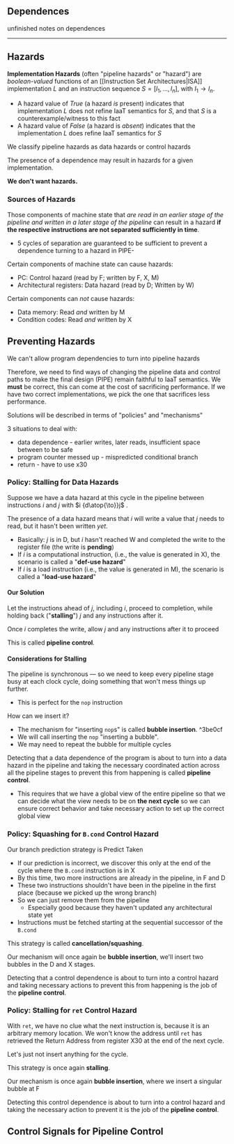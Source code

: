 ## Dependences

unfinished notes on dependences

---

## Hazards

**Implementation Hazards** (often "pipeline hazards" or "hazard") are _boolean-valued_ functions of an [[Instruction Set Architectures|ISA]] implementation $L$ and an instruction sequence $S=[I_1,\ldots, I_n]$, with $I_1\to I_n$.

- A hazard value of _True_ (a hazard _is_ present) indicates that implementation $L$ does not refine IaaT semantics for $S$, and that $S$ is a counterexample/witness to this fact
- A hazard value of _False_ (a hazard is _absent_) indicates that the implementation $L$ does refine IaaT semantics for $S$

We classify pipeline hazards as data hazards or control hazards

The presence of a dependence may result in hazards for a given implementation.

**We don't want hazards.**

### Sources of Hazards

Those components of machine state that _are read in an earlier stage of the pipeline and written in a later stage of the pipeline_ can result in a hazard **if the respective instructions are not separated sufficiently in time**.

- 5 cycles of separation are guaranteed to be sufficient to prevent a dependence turning to a hazard in PIPE-

Certain components of machine state can cause hazards:

- PC: Control hazard (read by F; written by F, X, M)
- Architectural registers: Data hazard (read by D; Written by W)

Certain components can _not_ cause hazards:

- Data memory: Read _and_ written by M
- Condition codes: Read _and_ written by X

## Preventing Hazards

We can't allow program dependencies to turn into pipeline hazards

Therefore, we need to find ways of changing the pipeline data and control paths to make the final design (PIPE) remain faithful to IaaT semantics. We **must** be correct, this can come at the cost of sacrificing performance. If we have two correct implementations, we pick the one that sacrifices less performance.

Solutions will be described in terms of "policies" and "mechanisms"

3 situations to deal with:

- data dependence - earlier writes, later reads, insufficient space between to be safe
- program counter messed up - mispredicted conditional branch
- return - have to use x30

### Policy: Stalling for Data Hazards

Suppose we have a data hazard at this cycle in the pipeline between instructions $i$ and $j$ with $i {d\atop{\to}}j$ .

The presence of a data hazard means that $i$ will write a value that $j$ needs to read, but it hasn't been written _yet_.

- Basically: $j$ is in D, but $i$ hasn't reached W and completed the write to the register file (the write is **pending**)
- If $i$ is a computational instruction, (i.e., the value is generated in X), the scenario is called a "**def-use hazard**"
- If $i$ is a load instruction (i.e., the value is generated in M), the scenario is called a "**load-use hazard**"

#### Our Solution

Let the instructions ahead of $j$, including $i$, proceed to completion, while holding back ("**stalling**") $j$ and any instructions after it.

Once $i$ completes the write, allow $j$ and any instructions after it to proceed

This is called **pipeline control**.

#### Considerations for Stalling

The pipeline is synchronous — so we need to keep every pipeline stage busy at each clock cycle, doing something that won't mess things up further.

- This is perfect for the `nop` instruction

How can we insert it?

- The mechanism for "inserting `nop`s" is called **bubble insertion**. ^3be0cf
- We will call inserting the `nop` "inserting a bubble".
- We may need to repeat the bubble for multiple cycles

Detecting that a data dependence of the program is about to turn into a data hazard in the pipeline and taking the necessary coordinated action across all the pipeline stages to prevent this from happening is called **pipeline control**.

- This requires that we have a global view of the entire pipeline so that we can decide what the view needs to be on **the next cycle** so we can ensure correct behavior and take necessary action to set up the correct global view

### Policy: Squashing for `B.cond` Control Hazard

Our branch prediction strategy is Predict Taken

- If our prediction is incorrect, we discover this only at the end of the cycle where the `B.cond` instruction is in X
- By this time, two more instructions are already in the pipeline, in F and D
- These two instructions shouldn't have been in the pipeline in the first place (because we picked up the wrong branch)
- So we can just remove them from the pipeline
  - Especially good because they haven't updated any architectural state yet
- Instructions must be fetched starting at the sequential successor of the `B.cond`

This strategy is called **cancellation/squashing**.

Our mechanism will once again be **bubble insertion**, we'll insert two bubbles in the D and X stages.

Detecting that a control dependence is about to turn into a control hazard and taking necessary actions to prevent this from happening is the job of the **pipeline control**.

### Policy: Stalling for `ret` Control Hazard

With `ret`, we have no clue what the next instruction is, because it is an arbitrary memory location. We won't know the address until `ret` has retrieved the Return Address from register X30 at the end of the next cycle.

Let's just not insert anything for the cycle.

This strategy is once again **stalling**.

Our mechanism is once again **bubble insertion**, where we insert a singular bubble at F

Detecting this control dependence is about to turn into a control hazard and taking the necessary action to prevent it is the job of the **pipeline control**.

## Control Signals for Pipeline Control
